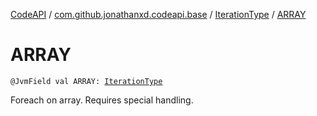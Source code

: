 [CodeAPI](../../index.md) / [com.github.jonathanxd.codeapi.base](../index.md) / [IterationType](index.md) / [ARRAY](.)

# ARRAY

`@JvmField val ARRAY: `[`IterationType`](index.md)

Foreach on array. Requires special handling.

